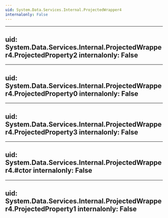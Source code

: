 ```yaml
---
uid: System.Data.Services.Internal.ProjectedWrapper4
internalonly: False
---
```


---
uid: System.Data.Services.Internal.ProjectedWrapper4.ProjectedProperty2
internalonly: False
---

---
uid: System.Data.Services.Internal.ProjectedWrapper4.ProjectedProperty0
internalonly: False
---

---
uid: System.Data.Services.Internal.ProjectedWrapper4.ProjectedProperty3
internalonly: False
---

---
uid: System.Data.Services.Internal.ProjectedWrapper4.#ctor
internalonly: False
---

---
uid: System.Data.Services.Internal.ProjectedWrapper4.ProjectedProperty1
internalonly: False
---
